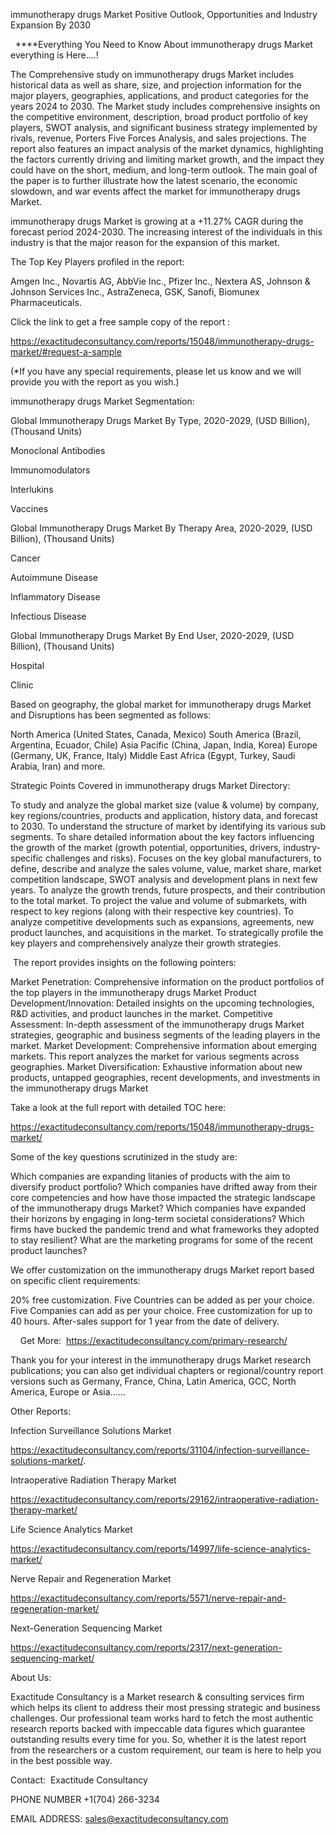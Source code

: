 immunotherapy drugs Market Positive Outlook, Opportunities and Industry Expansion By 2030

  ****Everything You Need to Know About immunotherapy drugs Market everything is Here....!

The Comprehensive study on immunotherapy drugs Market includes historical data as well as share, size, and projection information for the major players, geographies, applications, and product categories for the years 2024 to 2030. The Market study includes comprehensive insights on the competitive environment, description, broad product portfolio of key players, SWOT analysis, and significant business strategy implemented by rivals, revenue, Porters Five Forces Analysis, and sales projections. The report also features an impact analysis of the market dynamics, highlighting the factors currently driving and limiting market growth, and the impact they could have on the short, medium, and long-term outlook. The main goal of the paper is to further illustrate how the latest scenario, the economic slowdown, and war events affect the market for immunotherapy drugs Market.

immunotherapy drugs Market is growing at a +11.27% CAGR during the forecast period 2024-2030. The increasing interest of the individuals in this industry is that the major reason for the expansion of this market.

The Top Key Players profiled in the report: 

Amgen Inc., Novartis AG, AbbVie Inc., Pfizer Inc., Nextera AS, Johnson & Johnson Services Inc., AstraZeneca, GSK, Sanofi, Biomunex Pharmaceuticals.

Click the link to get a free sample copy of the report :

https://exactitudeconsultancy.com/reports/15048/immunotherapy-drugs-market/#request-a-sample

(*If you have any special requirements, please let us know and we will provide you with the report as you wish.)

immunotherapy drugs Market Segmentation:

Global Immunotherapy Drugs Market By Type, 2020-2029, (USD Billion), (Thousand Units)

Monoclonal Antibodies

Immunomodulators

Interlukins

Vaccines

Global Immunotherapy Drugs Market By Therapy Area, 2020-2029, (USD Billion), (Thousand Units)

Cancer

Autoimmune Disease

Inflammatory Disease

Infectious Disease

Global Immunotherapy Drugs Market By End User, 2020-2029, (USD Billion), (Thousand Units)

Hospital

Clinic

Based on geography, the global market for immunotherapy drugs Market and Disruptions has been segmented as follows:

North America (United States, Canada, Mexico)
South America (Brazil, Argentina, Ecuador, Chile)
Asia Pacific (China, Japan, India, Korea)
Europe (Germany, UK, France, Italy)
Middle East Africa (Egypt, Turkey, Saudi Arabia, Iran) and more.

Strategic Points Covered in immunotherapy drugs Market Directory:

To study and analyze the global market size (value & volume) by company, key regions/countries, products and application, history data, and forecast to 2030.
To understand the structure of market by identifying its various sub segments.
To share detailed information about the key factors influencing the growth of the market (growth potential, opportunities, drivers, industry-specific challenges and risks).
Focuses on the key global manufacturers, to define, describe and analyze the sales volume, value, market share, market competition landscape, SWOT analysis and development plans in next few years.
To analyze the growth trends, future prospects, and their contribution to the total market.
To project the value and volume of submarkets, with respect to key regions (along with their respective key countries).
To analyze competitive developments such as expansions, agreements, new product launches, and acquisitions in the market.
To strategically profile the key players and comprehensively analyze their growth strategies.

 The report provides insights on the following pointers:

Market Penetration: Comprehensive information on the product portfolios of the top players in the immunotherapy drugs Market
Product Development/Innovation: Detailed insights on the upcoming technologies, R&D activities, and product launches in the market.
Competitive Assessment: In-depth assessment of the immunotherapy drugs Market strategies, geographic and business segments of the leading players in the market.
Market Development: Comprehensive information about emerging markets. This report analyzes the market for various segments across geographies.
Market Diversification: Exhaustive information about new products, untapped geographies, recent developments, and investments in the immunotherapy drugs Market

Take a look at the full report with detailed TOC here:

https://exactitudeconsultancy.com/reports/15048/immunotherapy-drugs-market/

Some of the key questions scrutinized in the study are:

Which companies are expanding litanies of products with the aim to diversify product portfolio?
Which companies have drifted away from their core competencies and how have those impacted the strategic landscape of the immunotherapy drugs Market?
Which companies have expanded their horizons by engaging in long-term societal considerations?
Which firms have bucked the pandemic trend and what frameworks they adopted to stay resilient?
What are the marketing programs for some of the recent product launches?

We offer customization on the immunotherapy drugs Market report based on specific client requirements:

20% free customization.
Five Countries can be added as per your choice.
Five Companies can add as per your choice.
Free customization for up to 40 hours.
After-sales support for 1 year from the date of delivery.

    Get More:  https://exactitudeconsultancy.com/primary-research/

Thank you for your interest in the immunotherapy drugs Market research publications; you can also get individual chapters or regional/country report versions such as Germany, France, China, Latin America, GCC, North America, Europe or Asia……

Other Reports:

Infection Surveillance Solutions Market

https://exactitudeconsultancy.com/reports/31104/infection-surveillance-solutions-market/.

Intraoperative Radiation Therapy Market

https://exactitudeconsultancy.com/reports/29162/intraoperative-radiation-therapy-market/

Life Science Analytics Market

https://exactitudeconsultancy.com/reports/14997/life-science-analytics-market/

Nerve Repair and Regeneration Market

https://exactitudeconsultancy.com/reports/5571/nerve-repair-and-regeneration-market/

Next-Generation Sequencing Market

https://exactitudeconsultancy.com/reports/2317/next-generation-sequencing-market/

About Us:

Exactitude Consultancy is a Market research & consulting services firm which helps its client to address their most pressing strategic and business challenges. Our professional team works hard to fetch the most authentic research reports backed with impeccable data figures which guarantee outstanding results every time for you. So, whether it is the latest report from the researchers or a custom requirement, our team is here to help you in the best possible way.

Contact:  Exactitude Consultancy

PHONE NUMBER +1(704) 266-3234

EMAIL ADDRESS: sales@exactitudeconsultancy.com
